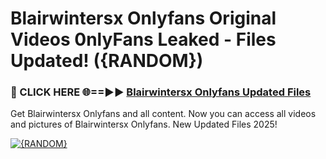 # Blairwintersx Onlyfans Original Videos 0nlyFans Leaked - Files Updated! ({RANDOM})

<h3>🔴 CLICK HERE 🌐==►► <a href="https://betterlinks.top/A2PfLJ" rel="nofollow">Blairwintersx Onlyfans Updated Files</a></h3>

Get Blairwintersx Onlyfans and all content. Now you can access all videos and pictures of Blairwintersx Onlyfans. New Updated Files 2025!

[![{RANDOM}](https://i.imgur.com/ppqm5kG.gif)](https://betterlinks.top/A2PfLJ)